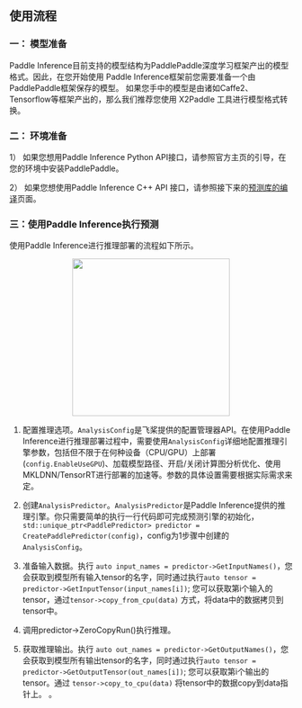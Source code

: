 ## 使用流程

### 一： 模型准备
Paddle Inference目前支持的模型结构为PaddlePaddle深度学习框架产出的模型格式。因此，在您开始使用 Paddle Inference框架前您需要准备一个由PaddlePaddle框架保存的模型。 如果您手中的模型是由诸如Caffe2、Tensorflow等框架产出的，那么我们推荐您使用 X2Paddle 工具进行模型格式转换。


### 二： 环境准备

1） 如果您想用Paddle Inference Python API接口，请参照官方主页的引导，在您的环境中安装PaddlePaddle。

2） 如果您想使用Paddle Inference C++ API 接口，请参照接下来的[预测库的编译]()页面。


### 三：使用Paddle Inference执行预测

使用Paddle Inference进行推理部署的流程如下所示。  
<center><img src="https://ai-studio-static-online.cdn.bcebos.com/10d5cee239374bd59e41283b3233f49dc306109da9d540b48285980810ab4e36" width="280" ></center>   

1) 配置推理选项。`AnalysisConfig`是飞桨提供的配置管理器API。在使用Paddle Inference进行推理部署过程中，需要使用`AnalysisConfig`详细地配置推理引擎参数，包括但不限于在何种设备（CPU/GPU）上部署(`config.EnableUseGPU`)、加载模型路径、开启/关闭计算图分析优化、使用MKLDNN/TensorRT进行部署的加速等。参数的具体设置需要根据实际需求来定。            

2) 创建`AnalysisPredictor`。`AnalysisPredictor`是Paddle Inference提供的推理引擎。你只需要简单的执行一行代码即可完成预测引擎的初始化，`std::unique_ptr<PaddlePredictor> predictor = CreatePaddlePredictor(config)`，config为1步骤中创建的`AnalysisConfig`。

3) 准备输入数据。执行 `auto input_names = predictor->GetInputNames()`，您会获取到模型所有输入tensor的名字，同时通过执行`auto tensor = predictor->GetInputTensor(input_names[i])`; 您可以获取第i个输入的tensor，通过`tensor->copy_from_cpu(data)` 方式，将data中的数据拷贝到tensor中。

4) 调用predictor->ZeroCopyRun()执行推理。           

5) 获取推理输出。执行 `auto out_names = predictor->GetOutputNames()`，您会获取到模型所有输出tensor的名字，同时通过执行`auto tensor = predictor->GetOutputTensor(out_names[i])`; 您可以获取第i个输出的tensor。通过 `tensor->copy_to_cpu(data)` 将tensor中的数据copy到data指针上。
。   

